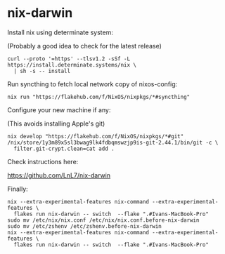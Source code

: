 # nix-darwin

Install nix using determinate system:

(Probably a good idea to check for the latest release)

```console
curl --proto '=https' --tlsv1.2 -sSf -L https://install.determinate.systems/nix \
  | sh -s -- install
```

Run syncthing to fetch local network copy of nixos-config:

```console
nix run "https://flakehub.com/f/NixOS/nixpkgs/*#syncthing"
```

Configure your new machine if any:

(This avoids installing Apple's git)

```console
nix develop "https://flakehub.com/f/NixOS/nixpkgs/*#git"
/nix/store/1y3m89x5sl3bwag9lk4fdbqmswzjp9is-git-2.44.1/bin/git -c \
  filter.git-crypt.clean=cat add .
```

Check instructions here:

<https://github.com/LnL7/nix-darwin>

Finally:

```console
nix --extra-experimental-features nix-command --extra-experimental-features \
  flakes run nix-darwin -- switch  --flake ".#Ivans-MacBook-Pro"
sudo mv /etc/nix/nix.conf /etc/nix/nix.conf.before-nix-darwin
sudo mv /etc/zshenv /etc/zshenv.before-nix-darwin
nix --extra-experimental-features nix-command --extra-experimental-features \
  flakes run nix-darwin -- switch  --flake ".#Ivans-MacBook-Pro"
```
